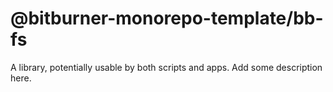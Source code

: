 # @bitburner-monorepo-template/bb-fs

A library, potentially usable by both scripts and apps. Add some description here.
